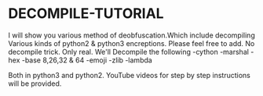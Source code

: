 # DECOMPILE-TUTORIAL
I will show you various method of deobfuscation.Which include decompiling
Various kinds of python2 & python3 encreptions.
Please feel free to add.
No decompile trick.
Only real.
We'll Decompile the following
-cython
-marshal
-hex
-base 8,26,32 & 64
-emoji
-zlib
-lambda

Both in python3 and python2.
YouTube videos for step by step instructions will be provided.
